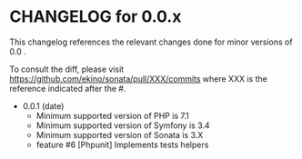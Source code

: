 CHANGELOG for 0.0.x
===================

This changelog references the relevant changes done for minor versions of 0.0 .

To consult the diff, please visit https://github.com/ekino/sonata/pull/XXX/commits where XXX is the reference indicated
after the #.

* 0.0.1 (date)
  * Minimum supported version of PHP is 7.1
  * Minimum supported version of Symfony is 3.4
  * Minimum supported version of Sonata is 3.X
  * feature #6 [Phpunit] Implements tests helpers 
